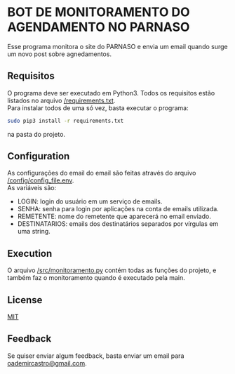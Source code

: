 
# BOT DE MONITORAMENTO DO AGENDAMENTO NO PARNASO
Esse programa monitora o site do PARNASO e envia um email quando surge um novo post sobre agnedamentos.


## Requisitos
O programa deve ser executado em Python3. Todos os requisitos estão listados no arquivo [/requirements.txt]().  
Para instalar todos de uma só vez, basta executar o programa:
```bash
sudo pip3 install -r requirements.txt
```
na pasta do projeto.
## Configuration
As configurações do email do email são feitas através do arquivo [/config/config_file.env]().  
As variáveis são:  
- LOGIN: login do usuário em um serviço de emails.  
- SENHA: senha para login por aplicações na conta de emails utilizada.  
- REMETENTE: nome do remetente que aparecerá no email enviado.  
- DESTINATARIOS: emails dos destinatários separados por vírgulas em uma string.  
## Execution
O arquivo [/src/monitoramento.py]() contém todas as funções do projeto, e também faz o monitoramento quando é executado pela main.  
## License

[MIT](https://choosealicense.com/licenses/mit/)


## Feedback

Se quiser enviar algum feedback, basta enviar um email para oademircastro@gmail.com.